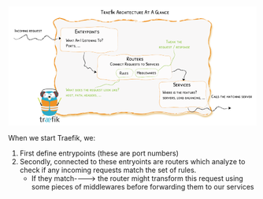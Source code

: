
![alt text](https://github.com/dikshita-git/RP_Ingress_security-IPv4_and_IPv6/blob/main/Page_images/Traefik_as_loadbalancer.PNG)

When we start Traefik, we:
1. First define entrypoints (these are port numbers)
2. Secondly, connected to these entryoints are routers which analyze to check if any incoming requests match the set of rules.
      - If they match----> the router might transform this request using some pieces of middlewares before forwarding them to our services 
      
